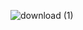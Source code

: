 ![download (1)](https://github.com/VAISNAWI/Vais/assets/146920236/a046dc27-7bb7-4e90-ab13-99648609de5a)
